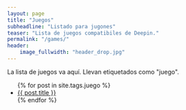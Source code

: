 ```yaml
---
layout: page
title: "Juegos"
subheadline: "Listado para jugones"
teaser: "Lista de juegos compatibiles de Deepin."
permalink: "/games/"
header:
    image_fullwidth: "header_drop.jpg"
---
```


La lista de juegos va aquí. Llevan etiquetados como "juego".

<ul>
    {% for post in site.tags.juego %}
    <li><a href="{{ site.url }}{{ site.baseurl }}{{ post.url }}">{{ post.title }}</a></li>
    {% endfor %}
</ul>
